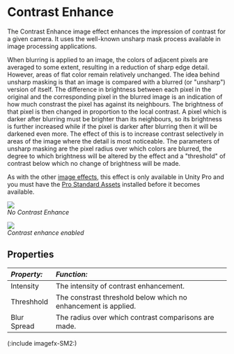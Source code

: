 Contrast Enhance
================


The <span class=keyword>Contrast Enhance</span> image effect enhances the impression of contrast for a given camera. It uses the well-known <span class=component>unsharp mask</span> process available in image processing applications.

When blurring is applied to an image, the colors of adjacent pixels are averaged to some extent, resulting in a reduction of sharp edge detail. However, areas of flat color remain relatively unchanged. The idea behind unsharp masking is that an image is compared with a blurred (or "unsharp") version of itself. The difference in brightness between each pixel in the original and the corresponding pixel in the blurred image is an indication of how much constrast the pixel has against its neighbours. The brightness of that pixel is then changed in proportion to the local contrast. A pixel which is darker after blurring must be brighter than its neighbours, so its brightness is further increased while if the pixel is darker after blurring then it will be darkened even more. The effect of this is to increase contrast selectively in areas of the image where the detail is most noticeable. The parameters of unsharp masking are the pixel radius over which colors are blurred, the degree to which brightness will be altered by the effect and a "threshold" of contrast below which no change of brightness will be made.

As with the other [image effects](comp-ImageEffects.html), this effect is only available in Unity Pro and you must have the [Pro Standard Assets](HOWTO-InstallStandardAssets.html) installed before it becomes available.

![](http://docwiki.hq.unity3d.com/uploads/Main/ContrastEnhanceDisabled.png)  
_No Contrast Enhance_

![](http://docwiki.hq.unity3d.com/uploads/Main/ContrastEnhanceEnabled.png)  
_Contrast enhance enabled_

Properties
----------



|**_Property:_** |**_Function:_** |
|:---|:---|
|<span class=component>Intensity</span> |The intensity of contrast enhancement. |
|<span class=component>Threshhold</span> |The constrast threshold below which no enhancement is applied. |
|<span class=component>Blur Spread</span> |The radius over which contrast comparisons are made. |

(:include imagefx-SM2:)

